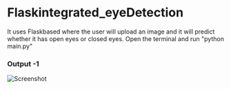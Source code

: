 # Flaskintegrated_eyeDetection
It uses Flaskbased where the user will upload an image and it will predict whether it has open eyes or closed eyes.
Open the terminal and run "python main.py"

### **Output -1**
![Screenshot](https://github.com/sakshi2215/Flaskintegrated_eyeDetection/assets/116375190/d495ee98-ee4d-48e3-8652-e4fb5cc9c1e8)

